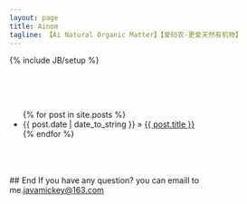 ```yaml
---
layout: page
title: Ainom
tagline: 【Ai Natural Organic Matter】【爱码农-更爱天然有机物】
---
```

{% include JB/setup %}

</br>
</br>
</br>

<ul class="posts">
  {% for post in site.posts %}
    <li><span>{{ post.date | date_to_string }}</span> &raquo; <a href="{{ BASE_PATH }}{{ post.url }}">{{ post.title }}</a></li>
  {% endfor %}
</ul>





</br>
</br>
</br>
## End
If you have any question? you can emaill to me.<a href="mailto:javamickey@163.com">javamickey@163.com</a>



